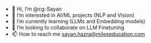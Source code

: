 - 👋 Hi, I’m @cg-Sayan
- 👀 I’m interested in AI/ML projects (NLP and Vision)
- 🌱 I’m currently learning (LLMs and Embedding models)
- 💞️ I’m looking to collaborate on LLM Finetuning
- 📫 How to reach me sayan.hazra@mileseducation.com

<!---
cg-Sayan/cg-Sayan is a ✨ special ✨ repository because its `README.md` (this file) appears on your GitHub profile.
You can click the Preview link to take a look at your changes.
--->
